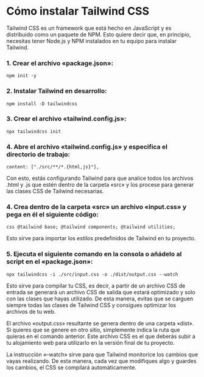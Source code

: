 # Cómo instalar Tailwind CSS

Tailwind CSS es un framework que está hecho en JavaScript y es distribuido como un paquete de NPM. Esto quiere decir que, en principio, necesitas tener Node.js y NPM instalados en tu equipo para instalar Tailwind.

### 1. Crear el archivo «package.json»:
`npm init -y`

### 2. Instalar Tailwind en desarrollo:
`npm install -D tailwindcss`

### 3. Crear el archivo «tailwind.config.js»:
`npx tailwindcss init`

### 4. Abre el archivo «tailwind.config.js» y especifica el directorio de trabajo:
`content: ["./src/**/*.{html,js}"],`

Con esto, estás configurando Tailwind para que analice todos los archivos .html y .js que estén dentro de la carpeta «src» y los procese para generar las clases CSS de Tailwind necesarias.

### 4. Crea dentro de la carpeta «src» un archivo «input.css» y pega en él el siguiente código:

`css
    @tailwind base;
    @tailwind components;
    @tailwind utilities;
`




Esto sirve para importar los estilos predefinidos de Tailwind en tu proyecto.

### 5. Ejecuta el siguiente comando en la consola o añádelo al script en el «package.json»:
`npx tailwindcss -i ./src/input.css -o ./dist/output.css --watch`

Esto sirve para compilar tu CSS, es decir, a partir de un archivo CSS de entrada se generará un archivo CSS de salida que estará optimizado y solo con las clases que hayas utilizado. De esta manera, evitas que se carguen siempre todas las clases de Tailwind CSS y consigues optimizar los archivos de tu web.

El archivo «output.css» resultante se genera dentro de una carpeta «dist». Si quieres que se genere en otro sitio, simplemente indica la ruta que quieras en el comando anterior. Este archivo CSS es el que deberás subir a tu alojamiento web para utilizarlo en la versión final de tu proyecto.

La instrucción «–watch» sirve para que Tailwind monitorice los cambios que vayas realizando. De esta manera, cada vez que modifiques algo y guardes los cambios, el CSS se compilará automáticamente.